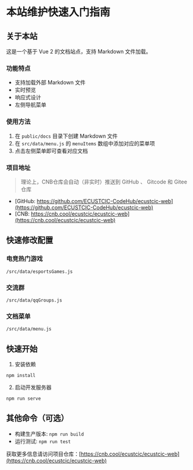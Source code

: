 # 本站维护快速入门指南

## 关于本站

这是一个基于 Vue 2 的文档站点，支持 Markdown 文件加载。

### 功能特点

- 支持加载外部 Markdown 文件
- 实时预览
- 响应式设计
- 左侧导航菜单

### 使用方法

1. 在 `public/docs` 目录下创建 Markdown 文件
2. 在 `src/data/menu.js` 的 `menuItems` 数组中添加对应的菜单项
3. 点击左侧菜单即可查看对应文档 

### 项目地址
> 理论上，CNB仓库会自动（非实时）推送到 GitHub 、 Gitcode 和 Gitee 仓库
- [GitHub: https://github.com/ECUSTCIC-CodeHub/ecustcic-web](https://github.com/ECUSTCIC-CodeHub/ecustcic-web)
- [CNB: https://cnb.cool/ecustcic/ecustcic-web](https://cnb.cool/ecustcic/ecustcic-web)

## 快速修改配置
### 电竞热门游戏
```
/src/data/esportsGames.js
```

### 交流群
```
/src/data/qqGroups.js
```

### 文档菜单
```
/src/data/menu.js
```

## 快速开始
1. 安装依赖
```
npm install
```

2. 启动开发服务器
```
npm run serve
```

## 其他命令（可选）
- 构建生产版本: ```npm run build```
- 运行测试: ```npm run test```

获取更多信息请访问项目仓库：[https://cnb.cool/ecustcic/ecustcic-web](https://cnb.cool/ecustcic/ecustcic-web)